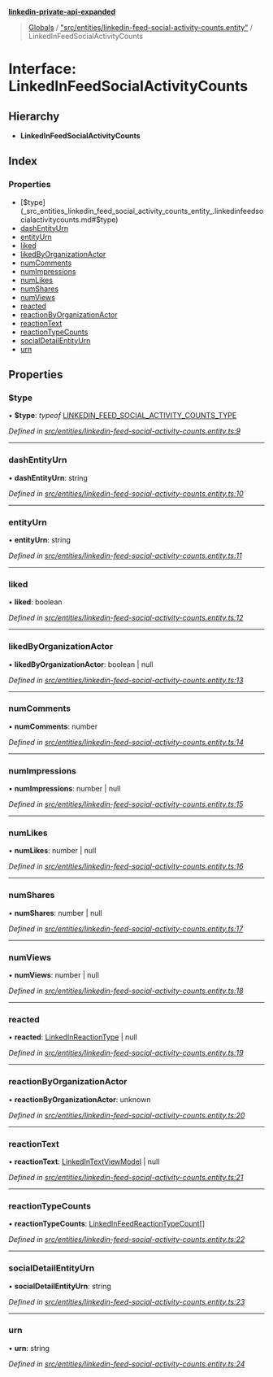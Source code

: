 **[linkedin-private-api-expanded](../README.md)**

> [Globals](../globals.md) / ["src/entities/linkedin-feed-social-activity-counts.entity"](../modules/_src_entities_linkedin_feed_social_activity_counts_entity_.md) / LinkedInFeedSocialActivityCounts

# Interface: LinkedInFeedSocialActivityCounts

## Hierarchy

* **LinkedInFeedSocialActivityCounts**

## Index

### Properties

* [$type](_src_entities_linkedin_feed_social_activity_counts_entity_.linkedinfeedsocialactivitycounts.md#$type)
* [dashEntityUrn](_src_entities_linkedin_feed_social_activity_counts_entity_.linkedinfeedsocialactivitycounts.md#dashentityurn)
* [entityUrn](_src_entities_linkedin_feed_social_activity_counts_entity_.linkedinfeedsocialactivitycounts.md#entityurn)
* [liked](_src_entities_linkedin_feed_social_activity_counts_entity_.linkedinfeedsocialactivitycounts.md#liked)
* [likedByOrganizationActor](_src_entities_linkedin_feed_social_activity_counts_entity_.linkedinfeedsocialactivitycounts.md#likedbyorganizationactor)
* [numComments](_src_entities_linkedin_feed_social_activity_counts_entity_.linkedinfeedsocialactivitycounts.md#numcomments)
* [numImpressions](_src_entities_linkedin_feed_social_activity_counts_entity_.linkedinfeedsocialactivitycounts.md#numimpressions)
* [numLikes](_src_entities_linkedin_feed_social_activity_counts_entity_.linkedinfeedsocialactivitycounts.md#numlikes)
* [numShares](_src_entities_linkedin_feed_social_activity_counts_entity_.linkedinfeedsocialactivitycounts.md#numshares)
* [numViews](_src_entities_linkedin_feed_social_activity_counts_entity_.linkedinfeedsocialactivitycounts.md#numviews)
* [reacted](_src_entities_linkedin_feed_social_activity_counts_entity_.linkedinfeedsocialactivitycounts.md#reacted)
* [reactionByOrganizationActor](_src_entities_linkedin_feed_social_activity_counts_entity_.linkedinfeedsocialactivitycounts.md#reactionbyorganizationactor)
* [reactionText](_src_entities_linkedin_feed_social_activity_counts_entity_.linkedinfeedsocialactivitycounts.md#reactiontext)
* [reactionTypeCounts](_src_entities_linkedin_feed_social_activity_counts_entity_.linkedinfeedsocialactivitycounts.md#reactiontypecounts)
* [socialDetailEntityUrn](_src_entities_linkedin_feed_social_activity_counts_entity_.linkedinfeedsocialactivitycounts.md#socialdetailentityurn)
* [urn](_src_entities_linkedin_feed_social_activity_counts_entity_.linkedinfeedsocialactivitycounts.md#urn)

## Properties

### $type

•  **$type**: *typeof* [LINKEDIN\_FEED\_SOCIAL\_ACTIVITY\_COUNTS\_TYPE](../modules/_src_entities_linkedin_feed_social_activity_counts_entity_.md#linkedin_feed_social_activity_counts_type)

*Defined in [src/entities/linkedin-feed-social-activity-counts.entity.ts:9](https://github.com/khanhtranngoccva/linkedin-private-api/blob/e33dfd5/src/entities/linkedin-feed-social-activity-counts.entity.ts#L9)*

___

### dashEntityUrn

•  **dashEntityUrn**: string

*Defined in [src/entities/linkedin-feed-social-activity-counts.entity.ts:10](https://github.com/khanhtranngoccva/linkedin-private-api/blob/e33dfd5/src/entities/linkedin-feed-social-activity-counts.entity.ts#L10)*

___

### entityUrn

•  **entityUrn**: string

*Defined in [src/entities/linkedin-feed-social-activity-counts.entity.ts:11](https://github.com/khanhtranngoccva/linkedin-private-api/blob/e33dfd5/src/entities/linkedin-feed-social-activity-counts.entity.ts#L11)*

___

### liked

•  **liked**: boolean

*Defined in [src/entities/linkedin-feed-social-activity-counts.entity.ts:12](https://github.com/khanhtranngoccva/linkedin-private-api/blob/e33dfd5/src/entities/linkedin-feed-social-activity-counts.entity.ts#L12)*

___

### likedByOrganizationActor

•  **likedByOrganizationActor**: boolean \| null

*Defined in [src/entities/linkedin-feed-social-activity-counts.entity.ts:13](https://github.com/khanhtranngoccva/linkedin-private-api/blob/e33dfd5/src/entities/linkedin-feed-social-activity-counts.entity.ts#L13)*

___

### numComments

•  **numComments**: number

*Defined in [src/entities/linkedin-feed-social-activity-counts.entity.ts:14](https://github.com/khanhtranngoccva/linkedin-private-api/blob/e33dfd5/src/entities/linkedin-feed-social-activity-counts.entity.ts#L14)*

___

### numImpressions

•  **numImpressions**: number \| null

*Defined in [src/entities/linkedin-feed-social-activity-counts.entity.ts:15](https://github.com/khanhtranngoccva/linkedin-private-api/blob/e33dfd5/src/entities/linkedin-feed-social-activity-counts.entity.ts#L15)*

___

### numLikes

•  **numLikes**: number \| null

*Defined in [src/entities/linkedin-feed-social-activity-counts.entity.ts:16](https://github.com/khanhtranngoccva/linkedin-private-api/blob/e33dfd5/src/entities/linkedin-feed-social-activity-counts.entity.ts#L16)*

___

### numShares

•  **numShares**: number \| null

*Defined in [src/entities/linkedin-feed-social-activity-counts.entity.ts:17](https://github.com/khanhtranngoccva/linkedin-private-api/blob/e33dfd5/src/entities/linkedin-feed-social-activity-counts.entity.ts#L17)*

___

### numViews

•  **numViews**: number \| null

*Defined in [src/entities/linkedin-feed-social-activity-counts.entity.ts:18](https://github.com/khanhtranngoccva/linkedin-private-api/blob/e33dfd5/src/entities/linkedin-feed-social-activity-counts.entity.ts#L18)*

___

### reacted

•  **reacted**: [LinkedInReactionType](../modules/_src_entities_linkedin_social_reaction_type_entity_.md#linkedinreactiontype) \| null

*Defined in [src/entities/linkedin-feed-social-activity-counts.entity.ts:19](https://github.com/khanhtranngoccva/linkedin-private-api/blob/e33dfd5/src/entities/linkedin-feed-social-activity-counts.entity.ts#L19)*

___

### reactionByOrganizationActor

•  **reactionByOrganizationActor**: unknown

*Defined in [src/entities/linkedin-feed-social-activity-counts.entity.ts:20](https://github.com/khanhtranngoccva/linkedin-private-api/blob/e33dfd5/src/entities/linkedin-feed-social-activity-counts.entity.ts#L20)*

___

### reactionText

•  **reactionText**: [LinkedInTextViewModel](_src_entities_linkedin_text_view_model_entity_.linkedintextviewmodel.md) \| null

*Defined in [src/entities/linkedin-feed-social-activity-counts.entity.ts:21](https://github.com/khanhtranngoccva/linkedin-private-api/blob/e33dfd5/src/entities/linkedin-feed-social-activity-counts.entity.ts#L21)*

___

### reactionTypeCounts

•  **reactionTypeCounts**: [LinkedInFeedReactionTypeCount](_src_entities_linkedin_feed_reaction_type_count_.linkedinfeedreactiontypecount.md)[]

*Defined in [src/entities/linkedin-feed-social-activity-counts.entity.ts:22](https://github.com/khanhtranngoccva/linkedin-private-api/blob/e33dfd5/src/entities/linkedin-feed-social-activity-counts.entity.ts#L22)*

___

### socialDetailEntityUrn

•  **socialDetailEntityUrn**: string

*Defined in [src/entities/linkedin-feed-social-activity-counts.entity.ts:23](https://github.com/khanhtranngoccva/linkedin-private-api/blob/e33dfd5/src/entities/linkedin-feed-social-activity-counts.entity.ts#L23)*

___

### urn

•  **urn**: string

*Defined in [src/entities/linkedin-feed-social-activity-counts.entity.ts:24](https://github.com/khanhtranngoccva/linkedin-private-api/blob/e33dfd5/src/entities/linkedin-feed-social-activity-counts.entity.ts#L24)*
